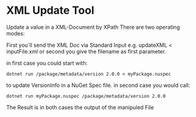 # XML Update Tool

Update a value in a XML-Document by XPath
There are two operating modes:

First you´ll send the XML Doc via Standard Input   e.g.  updateXML <parameter> < inputFile.xml
or second you give the filename as first parameter.

in first case you could start with:

    dotnet run /package/metadata/version 2.0.0 < myPackage.nuspec

to update VersionInfo in a NuGet Spec file.
in second case you would call:

    dotnet run myPackage.nuspec /package/metadata/version 2.0.0

The Result is in both cases the output of the manipuled File